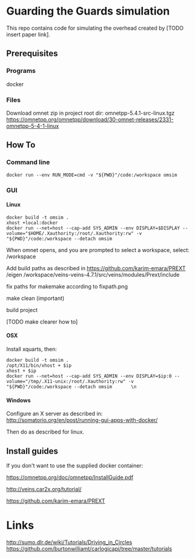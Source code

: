 # Guarding the Guards simulation
This repo contains code for simulating the overhead created by [TODO insert paper link].

## Prerequisites
### Programs
docker

### Files
Download omnet zip in project root dir: omnetpp-5.4.1-src-linux.tgz
https://omnetpp.org/omnetpp/download/30-omnet-releases/2331-omnetpp-5-4-1-linux

## How To

### Command line
    docker run --env RUN_MODE=cmd -v "${PWD}"/code:/workspace omsim

### GUI

#### Linux
    docker build -t omsim .
    xhost +local:docker
    docker run --net=host --cap-add SYS_ADMIN --env DISPLAY=$DISPLAY --volume="$HOME/.Xauthority:/root/.Xauthority:rw" -v "${PWD}"/code:/workspace --detach omsim

When omnet opens, and you are prompted to select a workspace, select:
    /workspace

Add build paths as described in https://github.com/karim-emara/PREXT 
    /eigen
    /workspace/veins-veins-4.7.1/src/veins/modules/Prext/include

fix paths for makemake according to fixpath.png

make clean (important)

build project

[TODO make clearer how to]

#### OSX
Install xquarts, then:

    docker build -t omsim .
    /opt/X11/bin/xhost + $ip
    xhost + $ip
    docker run --net=host --cap-add SYS_ADMIN --env DISPLAY=$ip:0 --volume="/tmp/.X11-unix:/root/.Xauthority:rw" -v "${PWD}"/code:/workspace --detach omsim       \n

#### Windows
Configure an X server as described in:
http://somatorio.org/en/post/running-gui-apps-with-docker/

Then do as described for linux.

## Install guides 
If you don't want to use the supplied docker container:

https://omnetpp.org/doc/omnetpp/InstallGuide.pdf

http://veins.car2x.org/tutorial/

https://github.com/karim-emara/PREXT

# Links

http://sumo.dlr.de/wiki/Tutorials/Driving_in_Circles
https://github.com/burtonwilliamt/carlogicapi/tree/master/tutorials
